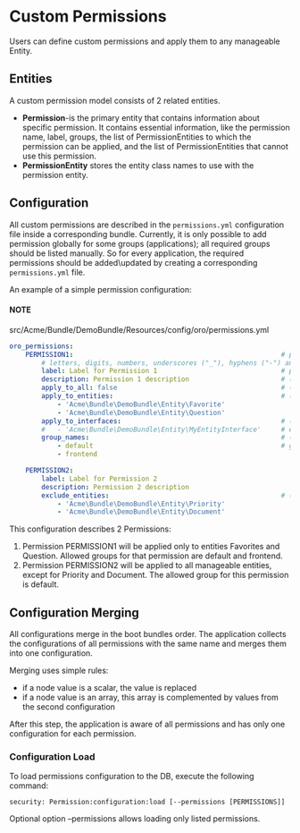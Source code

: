 <a id="backend-security-bundle-permissions"></a>

# Custom Permissions

Users can define custom permissions and apply them to any manageable Entity.

## Entities

A custom permission model consists of 2 related entities.

* **Permission**-is the primary entity that contains information about specific permission. It contains essential information, like the permission name, label, groups, the list of PermissionEntities to which the permission can be applied, and the list of PermissionEntities that cannot use this permission.
* **PermissionEntity** stores the entity class names to use with the permission entity.

## Configuration

All custom permissions are described in the `permissions.yml` configuration file inside a corresponding bundle. Currently, it is only
possible to add permission globally for some groups (applications); all required groups should be listed manually. So for every application, the required permissions should be added\\updated by creating a corresponding `permissions.yml` file.

An example of a simple permission configuration:

#### NOTE
src/Acme/Bundle/DemoBundle/Resources/config/oro/permissions.yml
```yaml
oro_permissions:
    PERMISSION1:                                                    # permission name (should start with a letter, digit or underscore and only contain
        # letters, digits, numbers, underscores ("_"), hyphens ("-") and colons (":")
        label: Label for Permission 1                               # permission label
        description: Permission 1 description                       # (optional) permission description
        apply_to_all: false                                         # (by default = true) is permission apply to all entities by default
        apply_to_entities:                                          # (optional) the list of entities to apply permission
            - 'Acme\Bundle\DemoBundle\Entity\Favorite'                             # entity class
            - 'Acme\Bundle\DemoBundle\Entity\Question'
        apply_to_interfaces:                                        # (optional) the list of interfaces to apply permission to the entities that implement these interfaces
        #   - 'Acme\Bundle\DemoBundle\Entity\MyEntityInterface'     # entity interface
        group_names:                                                # (by default = ['default]) the list of Groups
            - default                                               # group name
            - frontend

    PERMISSION2:
        label: Label for Permission 2
        description: Permission 2 description
        exclude_entities:                                           # (optional) the list of entities to not apply permission
            - 'Acme\Bundle\DemoBundle\Entity\Priority'
            - 'Acme\Bundle\DemoBundle\Entity\Document'
```

This configuration describes 2 Permissions:

1. Permission PERMISSION1 will be applied only to entities Favorites and Question. Allowed groups for that permission are default and frontend.
2. Permission PERMISSION2 will be applied to all manageable entities, except for Priority and Document. The allowed group for this permission is default.

## Configuration Merging

All configurations merge in the boot bundles order. The application collects the configurations of all permissions with the same name and merges them into one configuration.

Merging uses simple rules:

* if a node value is a scalar, the value is replaced
* if a node value is an array, this array is complemented by values from the second configuration

After this step, the application is aware of all permissions and has only one configuration for each permission.

### Configuration Load

To load permissions configuration to the DB, execute the following command:

```none
security: Permission:configuration:load [--permissions [PERMISSIONS]]
```

Optional option –permissions allows loading only listed permissions.
